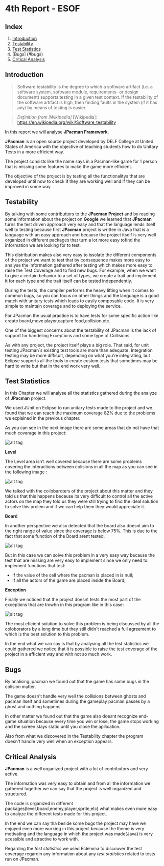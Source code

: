 # 4th Report - ESOF

## Index

1. [Introduction](#introduction)
2. [Testability](#testability)
3. [Test Statistics](#test-statistics)
4. [Bugs] (#bugs)
4. [Critical Analysis](#critical-analysis)



## Introduction

> Software testability is the degree to which a software artifact (i.e. a software system, software module, requirements- or design document) supports testing in a given test context. If the testability of the software artifact is high, then finding faults in the system (if it has any) by means of testing is easier.

>  _Definition from [Wikipedia]_
[Wikipedia]: https://en.wikipedia.org/wiki/Software_testability

In this report we will analyse **JPacman Framework**. 

**JPacman** is an open source project developed by DELF College at United States of America with the objective of teaching students how to do Unitary Tests in a more efficient way.

The project consists like the name says in a Pacman-like game for 1 person that is missing some features to make the game more efficient.

The objective of the project is by testing all the functionalitys that are developed until now to check if they are working well and if they can be improved in some way 



## Testability 

By talking with some contributtors to the **JPacman Project** and by reading some information about the project on **Google** we learned that **JPacman** turns the test driven approach very easy and that the language lends itself well to testing because first **JPacman** project is written in Java that is a language with an easy approach and because the project itself is very well organized in different packages that turn a lot more easy tofind the information we are looking for to test. 

This distribution makes also very easy to issolate the different components of the project we want to test that by consequence makes more easy to analyse the information gathered after testing which makes more easy to raise the Test Coverage and to find new bugs. For example, when we want to give a certain behavior to a set of types, we create a trait and implement it for each type and the trait itself can be tested independently. 

During the tests, the compiler performs the heavy lifting when it comes to common bugs, so you can focus on other things and the language is a good match with unitary tests which leads to easily composable code. It is very simple to maintain coverage and to deploying the service. 

For JPacman the usual practice is to have tests for some specific action like create board,move player,capture food,collision,etc.

One of the biggest concerns about the testability of JPacman is the lack of support for handeling Exceptions and some type of Collisions. 


As with any project, the project itself plays a big role. That said, for unit testing JPacman´s existing test tools are more than adequate. Integration testing may be more difficult, depending on what you're integrating, but Eclipse supports all the tools to create custom tests that sometimes may be hard to write but that in the end work very well.



## Test Statistics

In this Chapter we will analyse all the statistics gathered during the analyze of **JPacman** project.

We used JUnit on Eclipse to run unitary tests made to the project and we found that we can reach the maximum coverage 82% due to the problems we explained in the previous chapter.

As you can see in the next image there are some areas that do not have that much coverage in this project:

![alt tag](https://raw.githubusercontent.com/hpnog/jpacman-framework/master/ESOF-docs/test.png)

**Level**

The Level area isn't well covered because there are some problems covering the interactions between colisions in all the map as you can see in the following image :

![alt tag](https://raw.githubusercontent.com/hpnog/jpacman-framework/master/ESOF-docs/level.png)

We talked with the collobaroters of the project about this matter and they told us that this happens because its very difficult to control all the active actors on the map they told us they were still trying to find the ideal solution to solve this prolem and if we can help them they would appreciate it.

**Board**

In another perspective we also detected that the board also doesnt aim to the right range of value since the coverage is below 75%.
This is due to the fact that some function of the Board arent tested.
 
![alt tag](https://raw.githubusercontent.com/hpnog/jpacman-framework/master/ESOF-docs/board.png) 

But in this case we can solve this problem in a very easy way because the test that are missing are very easy to implement since we only need to implement functions that test: 

* If the value of the cell where the pacman is placed in is null;
* If all the actors of the game are placed inside the Board;


**Exception**

Finally we noticed that the project doesnt tests the most part of the exceptions that are trowhn in this program like in this case:

![alt tag](https://raw.githubusercontent.com/hpnog/jpacman-framework/master/ESOF-docs/exception.png) 


The most eficient solution to solve this problem is being discussed by all the coloborators by a long time but they still didn´t reached a full agreement to which is the best solution to this problem.

In the end what we can say is that by analysing all the test statistics we could gathered we notice that it is possible to raise the test coverage of the project in a efficient way and with not so much work.


## Bugs

By analising jpacman we found out that the game has some bugs in the colision matter. 

The game doesn't handle very well the collisions between ghosts and pacman itself and sometimes during the gameplay pacman passes by a ghost and nothing happens.

In other matter we found out that the game also doesnt recognize end-game situation because every time you win or lose, the game stops working and the screen stays static until you close the apllication.

Also from what we discovered in the Testability chapter the program doesn't handle very well when an exception appears.

## Critical Analysis
**JPacman** is a well organized project with a lot of contributors and very active. 

The information was very easy to obtain and from all the information we gathered together we can say that the project is well organized and structured.

 The code is organized in different packages(level,board,enemy,player,sprite,etc) what makes even more easy to analyze the different tests made for this project.
 
 In the end we can say tha beside some bugs the project may have we enjoyed even more working in this project because the theme is very motivating and the language in which the project was made(Java) is very acessible and atractive to work with.

Regarding the _test statistics_ we used Eclemma to discouver the test coverage regardin any information about any _test statistics_ related to tests run on JPacman.

